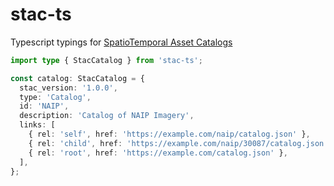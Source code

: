 # stac-ts

Typescript typings for [SpatioTemporal Asset Catalogs](https://stacspec.org/)

```typescript
import type { StacCatalog } from 'stac-ts';

const catalog: StacCatalog = {
  stac_version: '1.0.0',
  type: 'Catalog',
  id: 'NAIP',
  description: 'Catalog of NAIP Imagery',
  links: [
    { rel: 'self', href: 'https://example.com/naip/catalog.json' },
    { rel: 'child', href: 'https://example.com/naip/30087/catalog.json' },
    { rel: 'root', href: 'https://example.com/catalog.json' },
  ],
};
```
